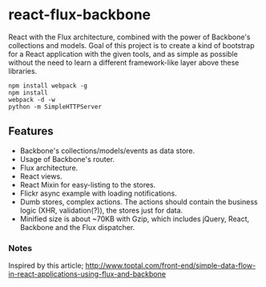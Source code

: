 react-flux-backbone
===================

React with the Flux architecture, combined with the power of Backbone's collections and models.
Goal of this project is to create a kind of bootstrap for a React application with the given tools, 
and as simple as possible without the need to learn a different framework-like layer above these libraries.

````
npm install webpack -g
npm install
webpack -d -w
python -m SimpleHTTPServer
````

## Features
- Backbone's collections/models/events as data store.
- Usage of Backbone's router.
- Flux architecture.
- React views.
- React Mixin for easy-listing to the stores.
- Flickr async example with loading notifications.
- Dumb stores, complex actions. The actions should contain the business logic (XHR, validation(?)), 
the stores just for data.
- Minified size is about ~70KB with Gzip, which includes jQuery, React, Backbone and the Flux dispatcher.

### Notes
Inspired by this article; http://www.toptal.com/front-end/simple-data-flow-in-react-applications-using-flux-and-backbone
